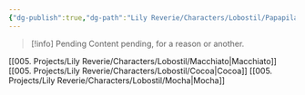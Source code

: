 ```yaml
---
{"dg-publish":true,"dg-path":"Lily Reverie/Characters/Lobostil/Papapilan.md","permalink":"/lily-reverie/characters/lobostil/papapilan/","created":"2024-01-20T04:36:41.255-03:00","updated":"2024-01-20T04:47:22.402-03:00"}
---
```



>[!info] Pending
>Content pending, for a reason or another.

[[005. Projects/Lily Reverie/Characters/Lobostil/Macchiato\|Macchiato]]
[[005. Projects/Lily Reverie/Characters/Lobostil/Cocoa\|Cocoa]]
[[005. Projects/Lily Reverie/Characters/Lobostil/Mocha\|Mocha]]